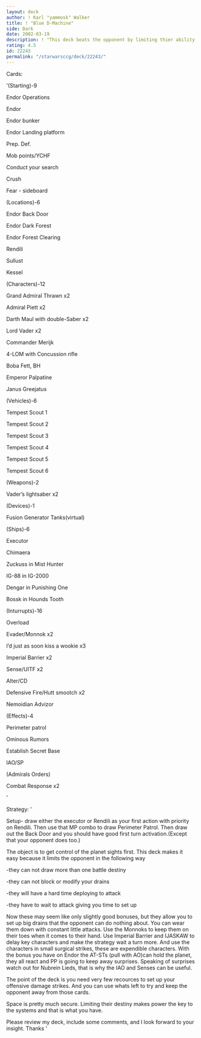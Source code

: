 ```yaml
---
layout: deck
author: ! Karl "yammosk" Walker
title: ! "Blue D-Machine"
side: Dark
date: 2002-03-19
description: ! "This deck beats the opponent by limiting thier ability to disturb your strategy."
rating: 4.5
id: 22243
permalink: "/starwarsccg/deck/22243/"
---
```

Cards: 

'(Starting)-9

Endor Operations

Endor

Endor bunker

Endor Landing platform

Prep. Def.

Mob points/YCHF

Conduct your search

Crush

Fear - sideboard


(Locations)-6

Endor Back Door

Endor Dark Forest

Endor Forest Clearing

Rendili

Sullust

Kessel


(Characters)-12

Grand Admiral Thrawn x2

Admiral Piett x2

Darth Maul with double-Saber x2

Lord Vader x2

Commander Merijk

4-LOM with Concussion rifle

Boba Fett, BH

Emperor Palpatine

Janus Greejatus


(Vehicles)-6

Tempest Scout 1

Tempest Scout 2

Tempest Scout 3

Tempest Scout 4

Tempest Scout 5

Tempest Scout 6


(Weapons)-2

Vader’s lightsaber x2


(Devices)-1

Fusion Generator Tanks(virtual)


(Ships)-6

Executor

Chimaera

Zuckuss in Mist Hunter

IG-88 in IG-2000

Dengar in Punishing One

Bossk in Hounds Tooth


(Inturrupts)-16

Overload

Evader/Monnok x2

I’d just as soon kiss a wookie x3

Imperial Barrier x2

Sense/UITF x2

Alter/CD 

Defensive Fire/Hutt smootch x2

Nemoidian Advizor


(Effects)-4

Perimeter patrol

Ominous Rumors

Establish Secret Base

IAO/SP


(Admirals Orders)

Combat Response x2



'

Strategy: '

Setup- draw either the executor or Rendili as your first action with priority on Rendili. Then use that MP combo to draw Perimeter Patrol. Then draw out the Back Door and you should have good first turn activation.(Except that your opponent does too.)

  The object is to get control of the planet sights first. This deck makes it easy because it limits the opponent in the following way

-they can not draw more than one battle destiny

-they can not block or modify your drains

-they will have a hard time deploying to attack

-they have to wait to attack giving you time to set up

Now these may seem like only slightly good bonuses, but they allow you to set up big drains that the opponent can do nothing about. You can wear them down with constant little attacks. Use the Monnoks to keep them on their toes when it comes to their hand. Use Imperial Barrier and IJASKAW to delay key characters and make the strategy wait a turn more. And use the characters in small surgical strikes, these are expendible characters. With the bonus you have on Endor the AT-STs (pull with AO)can hold the planet, they all react and PP is going to keep away surprises. Speaking of surprises watch out for Nubrein Lieds, that is why the IAO and Senses can be useful.

 The point of the deck is you need very few recources to set up your offensive damage strikes. And you can use whats left to try and keep the opponent away from those cards. 

  Space is pretty much secure. Limiting their destiny makes power the key to the systems and that is what you have.

  Please review my deck, include some comments, and I look forward to your insight. Thanks '
